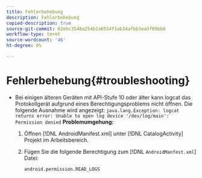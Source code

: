 ```yaml
---
title: Fehlerbehebung
description: Fehlerbehebung
copied-description: true
source-git-commit: 02ebc3548a254b2a6554f1ab34afbb3ea5f09bb8
workflow-type: tm+mt
source-wordcount: '46'
ht-degree: 0%

---
```


# Fehlerbehebung{#troubleshooting}

* Bei einigen älteren Geräten mit API-Stufe 10 oder älter kann logcat das Protokollgerät aufgrund eines Berechtigungsproblems nicht öffnen. Die folgende Ausnahme wird angezeigt: `java.lang.Exception: logcat returns error: Unable to open log device '/dev/log/main': Permission denied` **Problemumgehung:**

   1. Öffnen [!DNL AndroidManifest.xml] unter [!DNL CatalogActivity] Projekt im Arbeitsbereich.

   1. Fügen Sie die folgende Berechtigung zum [!DNL `AndroidManfest.xml`] Datei:

      ```
      android.permission.READ_LOGS
      ```
